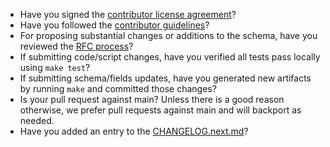 <!--
Thank you for your interest in and contributing to ECS! There are a
few simple things to check before submitting your pull request that
can help with the review process. You should delete these items from
our submission, but they are here to help bring them to your attention.
-->

- Have you signed the [contributor license agreement](https://www.elastic.co/contributor-agreement)?
- Have you followed the [contributor guidelines](https://github.com/elastic/ecs/blob/main/CONTRIBUTING.md)?
- For proposing substantial changes or additions to the schema, have you reviewed the [RFC process](https://github.com/elastic/ecs/blob/main/rfcs/README.md)?
- If submitting code/script changes, have you verified all tests pass locally using `make test`?
- If submitting schema/fields updates, have you generated new artifacts by running `make` and committed those changes?
- Is your pull request against main? Unless there is a good reason otherwise, we prefer pull requests against main and will backport as needed.
- Have you added an entry to the [CHANGELOG.next.md](https://github.com/elastic/ecs/blob/main/CHANGELOG.next.md)?
